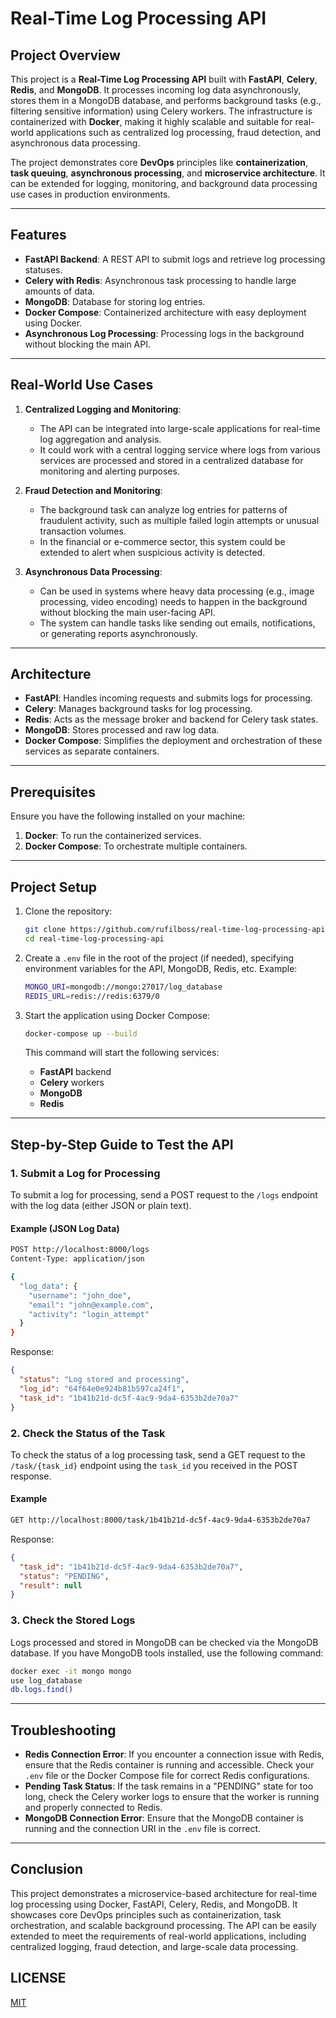# Real-Time Log Processing API

## Project Overview

This project is a **Real-Time Log Processing API** built with **FastAPI**, **Celery**, **Redis**, and **MongoDB**. It processes incoming log data asynchronously, stores them in a MongoDB database, and performs background tasks (e.g., filtering sensitive information) using Celery workers. The infrastructure is containerized with **Docker**, making it highly scalable and suitable for real-world applications such as centralized log processing, fraud detection, and asynchronous data processing.

The project demonstrates core **DevOps** principles like **containerization**, **task queuing**, **asynchronous processing**, and **microservice architecture**. It can be extended for logging, monitoring, and background data processing use cases in production environments.

---

## Features

- **FastAPI Backend**: A REST API to submit logs and retrieve log processing statuses.
- **Celery with Redis**: Asynchronous task processing to handle large amounts of data.
- **MongoDB**: Database for storing log entries.
- **Docker Compose**: Containerized architecture with easy deployment using Docker.
- **Asynchronous Log Processing**: Processing logs in the background without blocking the main API.

---

## Real-World Use Cases

1. **Centralized Logging and Monitoring**:
   - The API can be integrated into large-scale applications for real-time log aggregation and analysis.
   - It could work with a central logging service where logs from various services are processed and stored in a centralized database for monitoring and alerting purposes.

2. **Fraud Detection and Monitoring**:
   - The background task can analyze log entries for patterns of fraudulent activity, such as multiple failed login attempts or unusual transaction volumes.
   - In the financial or e-commerce sector, this system could be extended to alert when suspicious activity is detected.

3. **Asynchronous Data Processing**:
   - Can be used in systems where heavy data processing (e.g., image processing, video encoding) needs to happen in the background without blocking the main user-facing API.
   - The system can handle tasks like sending out emails, notifications, or generating reports asynchronously.

---

## Architecture

- **FastAPI**: Handles incoming requests and submits logs for processing.
- **Celery**: Manages background tasks for log processing.
- **Redis**: Acts as the message broker and backend for Celery task states.
- **MongoDB**: Stores processed and raw log data.
- **Docker Compose**: Simplifies the deployment and orchestration of these services as separate containers.

---

## Prerequisites

Ensure you have the following installed on your machine:

1. **Docker**: To run the containerized services.
2. **Docker Compose**: To orchestrate multiple containers.

---

## Project Setup

1. Clone the repository:

   ```bash
   git clone https://github.com/rufilboss/real-time-log-processing-api.git
   cd real-time-log-processing-api
   ```

2. Create a `.env` file in the root of the project (if needed), specifying environment variables for the API, MongoDB, Redis, etc. Example:

   ```sh
   MONGO_URI=mongodb://mongo:27017/log_database
   REDIS_URL=redis://redis:6379/0
   ```

3. Start the application using Docker Compose:

   ```bash
   docker-compose up --build
   ```

   This command will start the following services:
   - **FastAPI** backend
   - **Celery** workers
   - **MongoDB**
   - **Redis**

---

## Step-by-Step Guide to Test the API

### 1. Submit a Log for Processing

To submit a log for processing, send a POST request to the `/logs` endpoint with the log data (either JSON or plain text).

#### Example (JSON Log Data)

```bash
POST http://localhost:8000/logs
Content-Type: application/json

{
  "log_data": {
    "username": "john_doe",
    "email": "john@example.com",
    "activity": "login_attempt"
  }
}
```

Response:

```json
{
  "status": "Log stored and processing",
  "log_id": "64f64e0e924b81b597ca24f1",
  "task_id": "1b41b21d-dc5f-4ac9-9da4-6353b2de70a7"
}
```

### 2. Check the Status of the Task

To check the status of a log processing task, send a GET request to the `/task/{task_id}` endpoint using the `task_id` you received in the POST response.

#### Example

```bash
GET http://localhost:8000/task/1b41b21d-dc5f-4ac9-9da4-6353b2de70a7
```

Response:

```json
{
  "task_id": "1b41b21d-dc5f-4ac9-9da4-6353b2de70a7",
  "status": "PENDING",
  "result": null
}
```

### 3. Check the Stored Logs

Logs processed and stored in MongoDB can be checked via the MongoDB database. If you have MongoDB tools installed, use the following command:

```bash
docker exec -it mongo mongo
use log_database
db.logs.find()
```

---

## Troubleshooting

- **Redis Connection Error**: If you encounter a connection issue with Redis, ensure that the Redis container is running and accessible. Check your `.env` file or the Docker Compose file for correct Redis configurations.
- **Pending Task Status**: If the task remains in a "PENDING" state for too long, check the Celery worker logs to ensure that the worker is running and properly connected to Redis.
- **MongoDB Connection Error**: Ensure that the MongoDB container is running and the connection URI in the `.env` file is correct.

---

## Conclusion

This project demonstrates a microservice-based architecture for real-time log processing using Docker, FastAPI, Celery, Redis, and MongoDB. It showcases core DevOps principles such as containerization, task orchestration, and scalable background processing. The API can be easily extended to meet the requirements of real-world applications, including centralized logging, fraud detection, and large-scale data processing.

## LICENSE

[MIT](License)
